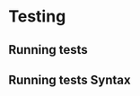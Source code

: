 <!-- Space: ~815773537 -->
<!-- Parent: GithubPage -->
<!-- Title: GithubPage Testing -->

# Testing

## Running tests

## Running tests Syntax
